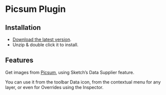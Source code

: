 # Picsum Plugin

## Installation

- [Download the latest version](https://github.com/bomberstudios/picsum-sketchplugin/releases/latest/download/picsum.sketchplugin.zip).
- Unzip & double click it to install.

## Features

Get images from [Picsum](https://picsum.com), using Sketch’s Data Supplier feature.

You can use it from the toolbar Data icon, from the contextual menu for any layer, or even for Overrides using the Inspector.